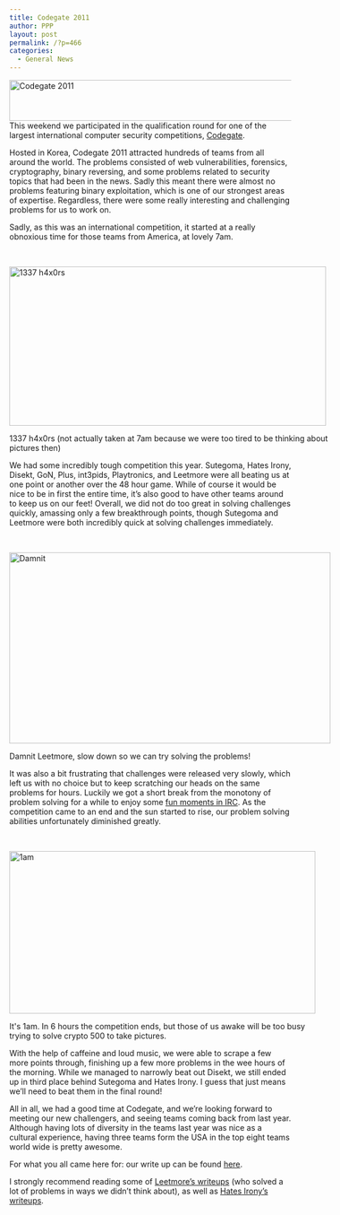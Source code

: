 ```yaml
---
title: Codegate 2011
author: PPP
layout: post
permalink: /?p=466
categories:
  - General News
---
```

<p style="text-align: left;">
  <img class="aligncenter size-full wp-image-467" title="Codegate 2011" src="http://ppp.cylab.cmu.edu/wordpress/wp-content/uploads/2011/03/codegate.jpg" alt="Codegate 2011" width="538" height="73" />This weekend we participated in the qualification round for one of the largest international computer security competitions, <a href="http://yut.codegate.org/" target="_blank">Codegate</a>.
</p>

Hosted in Korea, Codegate 2011 attracted hundreds of teams from all around the world. The problems consisted of web vulnerabilities, forensics, cryptography, binary reversing, and some problems related to security topics that had been in the news. Sadly this meant there were almost no problems featuring binary exploitation, which is one of our strongest areas of expertise. Regardless, there were some really interesting and challenging problems for us to work on.

Sadly, as this was an international competition, it started at a really obnoxious time for those teams from America, at lovely 7am.

<p style="text-align: left;">
  &nbsp;
</p>

<div id="attachment_468" style="width: 576px" class="wp-caption aligncenter">
  <img class="size-full wp-image-468   " title="1337 h4x0rs" src="http://ppp.cylab.cmu.edu/wordpress/wp-content/uploads/2011/03/ppp0.jpg" alt="1337 h4x0rs" width="566" height="284" />
  
  <p class="wp-caption-text">
    1337 h4x0rs (not actually taken at 7am because we were too tired to be thinking about pictures then)
  </p>
</div>

<p style="text-align: left;">
  We had some incredibly tough competition this year. Sutegoma, Hates Irony, Disekt, GoN, Plus, int3pids, Playtronics, and Leetmore were all beating us at one point or another over the 48 hour game. While of course it would be nice to be in first the entire time, it&#8217;s also good to have other teams around to keep us on our feet! Overall, we did not do too great in solving challenges quickly, amassing only a few breakthrough points, though Sutegoma and Leetmore were both incredibly quick at solving challenges immediately.
</p>

<p style="text-align: left;">
  &nbsp;
</p>

<div id="attachment_469" style="width: 584px" class="wp-caption aligncenter">
  <img class="size-full wp-image-469  " title="Damnit" src="http://ppp.cylab.cmu.edu/wordpress/wp-content/uploads/2011/03/ppp2.jpg" alt="Damnit" width="574" height="341" />
  
  <p class="wp-caption-text">
    Damnit Leetmore, slow down so we can try solving the problems!
  </p>
</div>

<p style="text-align: left;">
  It was also a bit frustrating that challenges were released very slowly, which left us with no choice but to keep scratching our heads on the same problems for hours. Luckily we got a short break from the monotony of problem solving for a while to enjoy some <a href="http://ppp.cylab.cmu.edu/codegate2011/irc" target="_blank">fun moments in IRC</a>. As the competition came to an end and the sun started to rise, our problem solving abilities unfortunately diminished greatly.
</p>

<p style="text-align: left;">
  &nbsp;
</p>

<div id="attachment_470" style="width: 557px" class="wp-caption aligncenter">
  <img class="size-full wp-image-470   " title="1am" src="http://ppp.cylab.cmu.edu/wordpress/wp-content/uploads/2011/03/ppp1.jpg" alt="1am" width="547" height="290" />
  
  <p class="wp-caption-text">
    It's 1am. In 6 hours the competition ends, but those of us awake will be too busy trying to solve crypto 500 to take pictures.
  </p>
</div>

<p style="text-align: left;">
  With the help of caffeine and loud music, we were able to scrape a few more points through, finishing up a few more problems in the wee hours of the morning. While we managed to narrowly beat out Disekt, we still ended up in third place behind Sutegoma and Hates Irony. I guess that just means we&#8217;ll need to beat them in the final round!
</p>

<p style="text-align: left;">
  All in all, we had a good time at Codegate, and we&#8217;re looking forward to meeting our new challengers, and seeing teams coming back from last year. Although having lots of diversity in the teams last year was nice as a cultural experience, having three teams form the USA in the top eight teams world wide is pretty awesome.
</p>

<p style="text-align: left;">
  For what you all came here for: our write up can be found <a href="http://ppp.cylab.cmu.edu/wordpress/wp-content/uploads/2011/03/Codegate2011PQ-Writeup-PPP.pdf" target="_blank">here</a>.
</p>

<p style="text-align: left;">
  I strongly recommend reading some of <a href="http://leetmore.ctf.su/" target="_blank">Leetmore&#8217;s writeups</a> (who solved a lot of problems in ways we didn&#8217;t think about), as well as <a href="https://hatesirony.com/codegate2011/" target="_blank">Hates Irony&#8217;s writeups</a>.
</p>

<p style="text-align: left;">
  &nbsp;
</p>